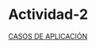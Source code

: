 # Actividad-2
[CASOS DE APLICACIÓN](https://docs.google.com/document/d/13Vl4ccL81vwAye6LPP8pWGUI6276tLQuAwgYtK-8EP0/edit?usp=sharing)
